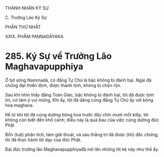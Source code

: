 THÁNH NHÂN KÝ SỰ

C. Trưởng Lão Ký Sự

PHẦN THỨ NHẤT

XXIX. PHẨM PAṆṆADĀYAKA

# 285. Ký Sự về Trưởng Lão Maghavapupphiya

Ở bờ sông Nammadā, có đấng Tự Chủ là bậc không bị đánh bại. Ngài đã chứng đạt thiền định, được thanh tịnh, không bị chộn rộn.

Sau khi nhìn thấy đấng Toàn Giác, bậc không bị đánh bại, tôi đã được tịnh tín, có tâm ý vui mừng, Khi ấy, tôi đã dâng cúng đấng Tự Chủ ấy với bông hoa maghava.

Kể từ khi tôi đã cúng dường bông hoa trước đây chín mươi mốt kiếp, tôi không còn biết đến khổ cảnh; điều này là quả báu của việc cúng dường đức Phật.

Bốn (tuệ) phân tích, tám giải thoát, và sáu thắng trí đã được (tôi) đắc chứng; tôi đã thực hành lời dạy của đức Phật.

Đại đức trưởng lão Maghavapupphiyađã nói lên những lời kệ này như thế ấy.
